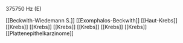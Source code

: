 375750 Hz (E)

[[Beckwith-Wiedemann S.]]
[[Exomphalos-Beckwith]]
[[Haut-Krebs]]
[[Krebs]]
[[Krebs]]
[[Krebs]]
[[Krebs]]
[[Krebs]]
[[Krebs]]
[[Plattenepithelkarzinome]]